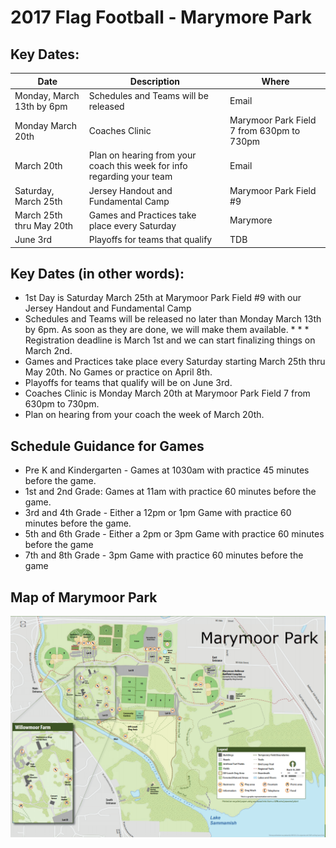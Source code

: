 # 2017 Flag Football - Marymore Park

## Key Dates:

| Date  	|   Description	|   Where	|
|---	|---	|---	|
|   Monday, March 13th by 6pm	|  Schedules and Teams will be released 	|  Email 	|
|   Monday March 20th	|  Coaches Clinic 	|  Marymoor Park Field 7 from 630pm to 730pm 	|
|   March 20th	|   Plan on hearing from your coach this week for info regarding your team	|  Email 	|
|   Saturday, March 25th	|   Jersey Handout and Fundamental Camp	|   Marymoor Park Field #9	|
|  March 25th thru May 20th 	|   Games and Practices take place every Saturday	|   Marymore	|
|  June 3rd 	|  Playoffs for teams that qualify 	|   TDB	|

## Key Dates (in other words):

* 1st Day is Saturday March 25th at Marymoor Park Field #9 with our Jersey Handout and Fundamental Camp
* Schedules and Teams will be released no later than Monday March 13th by 6pm. As soon as they are done, we will make them available. * * * Registration deadline is March 1st and we can start finalizing things on March 2nd.
* Games and Practices take place every Saturday starting March 25th thru May 20th. No Games or practice on April 8th.
* Playoffs for teams that qualify will be on June 3rd.
* Coaches Clinic is Monday March 20th at Marymoor Park Field 7 from 630pm to 730pm.
* Plan on hearing from your coach the week of March 20th.

## Schedule Guidance for Games

* Pre K and Kindergarten - Games at 1030am with practice 45 minutes before the game.
* 1st and 2nd Grade: Games at 11am with practice 60 minutes before the game.
* 3rd and 4th Grade - Either a 12pm or 1pm Game with practice 60 minutes before the game.
* 5th and 6th Grade - Either a 2pm or 3pm Game with practice 60 minutes before the game
* 7th and 8th Grade - 3pm Game with practice 60 minutes before the game 

## Map of Marymoor Park
![Marymoor Park](https://github.com/mbcrump/2017FlagFootball/blob/master/marymoorpark.png "Map")
